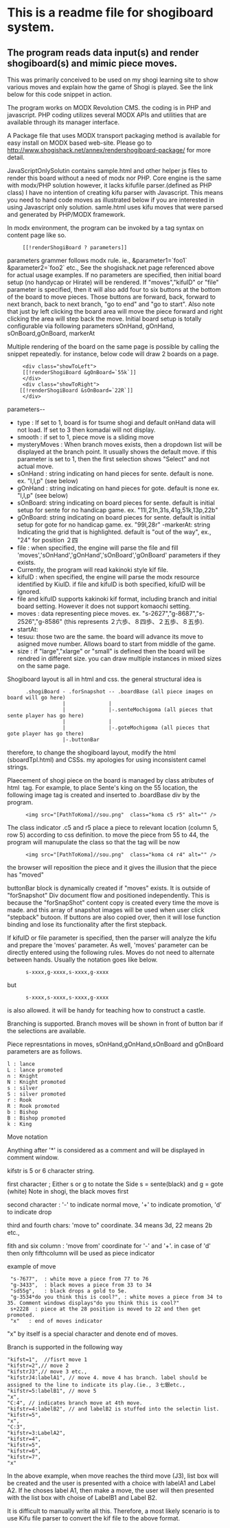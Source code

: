 # This is a readme file for shogiboard system.
## The program reads data input(s) and render shogiboard(s) and mimic piece moves.
This was primarily conceived to be used on my shogi learning site to show various moves and explain how the game of Shogi is played.
See the link below for this code snippet in action.

The program works on MODX Revolution CMS.  the coding is in PHP and javascript.
PHP coding utilizes several MODX APIs and utilities that are available through its manager interface.

A Package file that uses MODX transport packaging method is available for easy install on MODX based web-site.
Please  go to <http://www.shogishack.net/annex/rendershogiboard-package/> for more detail.

JavaScriptOnlySolutin contains sample.html  and other helper js files to render this board without a need of 
modx nor PHP. Core engine is the same with modx/PHP solution however, it lacks kifufile parser.(defined as PHP class)
I have no intention of creating kifu parser with Javascript. This means you need to hand code moves as illustrated below
if you are interested in using Javascript only solution.
samle.html uses kifu moves that were parsed and generated by PHP/MODX framework.

In modx environment, the program can be invoked by a tag syntax on content page like so.

         [[!renderShogiBoard ? parameters]]

 parameters grammer follows modx rule. ie.,  &parameter1=\`foo1\` &parameter2=\`foo2\` etc.,
See the shogishack.net page referenced above for actual usage examples.
If no parameters are specified, then initial board setup (no handycap or Hirate) will be rendered.
If "moves","kifuID" or "file"  parameter is specified, then it will also add four to six buttons at the bottom of 
the board to move pieces.
Those buttons are forward, back, forward to next branch, back to next branch, "go to end" and "go to start".
Also note that just by left clicking the board area will move the piece forward and right clicking the area will step back the move.
Initial board setup is totally configurable via following parameters
  sOnHand, gOnHand, sOnBoard,gOnBoard, markerAt

Multiple rendering of the board on the same page is possible by calling the snippet repeatedly.
for instance, below code will draw 2 boards on a page.

         <div class="showToLeft">
         [[!renderShogiBoard &gOnBoard=`55k`]]
         </div>
         <div class="showToRight">
        [[!renderShogiBoard &sOnBoard=`22R`]]
         </div>

parameters--
- type  : If set to 1, board is for tsume shogi and default onHand data will not load. If set to 3 then komadai will not display.
- smooth  : if set to 1, piece move is a sliding move
-  mysteryMoves : When branch moves exists, then a dropdown list will be displayed at the branch point. It usually shows the default move.  if this parameter is set to 1, then the first selection shows "Select" and not actual move.
- sOnHand : string indicating on hand pieces for sente. default is none. ex. "l,l,p" (see below)
- gOnHand : string indicating on hand pieces for gote. default is none ex. "l,l,p" (see below)
- sOnBoard: string indicating on board pieces for sente. default is initial setup for sente for no handicap game. ex. "11l,21n,31s,41g,51k,13p,22b"
- gOnBoard: string indicating on board pieces for sente. default is initial setup for gote for no handicap game. ex. "99l,28r"
-markerAt: string Indicating the grid that is highlighted. default is "out of the way", ex., "24" for position ２四
- file : when specified, the engine will parse the file and fill 'moves','sOnHand','gOnHand','sOnBoard','gOnBoard' parameters if they exists.  
- Currently, the program will read kakinoki style kif file.
- kifuID : when specified, the engine will parse the modx resource identified by KiuID. if file and kifuID is both specified, kifuID will be ignored.
- file and kifuID supports kakinoki kif format, including branch and initial board setting. However it does not support komaochi setting.
- moves : data representing piece moves. ex. "s-2627","g-8687","s-2526","g-8586" (this represents ２六歩、８四歩、２五歩、８五歩).
- startAt:
- tesuu:  those two are the same. the board will advance its move to asigned move number. Allows board to start from middle of the game.
- size : if "large","xlarge" or "small" is defined then the board will be rendred in different size. you can draw multiple instances in mixed sizes on the same page.


Shogiboard layout is all in html and css.
the general structural idea is


          .shogiBoard - .forSnapshot -- .boardBase (all piece images on board will go here)
                      |              |
                      |              |-.senteMochigoma (all pieces that sente player has go here)
                      |              |
                      |              |-.goteMochigoma (all pieces that gote player has go there)
                      |-.buttonBar


therefore, to change the shogiboard layout, modify the html (sboardTpl.html) and CSSs.
my apologies for using inconsistent camel strings.

Plaecement of shogi piece on the board is managed by class atributes of html <img> tag.
For example, to place Sente's king on the 55 location, the following image tag is created and inserted to .boardBase div
by the program.

          <img src="[PathToKoma]//sou.png"  class="koma c5 r5" alt="" />
          

The class indicator .c5 and r5 place a piece to relevant location (column 5, row 5) according to css definition.
to move the piece from 55 to 44, the program will manupulate the class so that the tag will be now

          <img src="[PathToKoma]//sou.png"  class="koma c4 r4" alt="" />

the browser will reposition the piece and it gives the illusion that the piece has "moved"


buttonBar block is dynamically created if "moves" exists. It is outside of "forSnapshot" Div document flow and positioned independently.
This is because the "forSnapShot" content copy is created every time the move is made.
and this array of snapshot images will be used when user click "stepback" butoon.
If buttons are also copied over, then it will lose function binding and lose its functionality after the first stepback.

If kifuID or file parameter is specified, then the parser will analyze the kifu and prepare the 'moves' parameter.
As well, 'moves' parameter can be directly entered using the following rules.
Moves do not need to alternate between hands. Usually the notation goes like below.

          s-xxxx,g-xxxx,s-xxxx,g-xxxx

but

          s-xxxx,s-xxxx,s-xxxx,g-xxxx
          
is also allowed. it will be handy for teaching how to construct a castle.

Branching is supported. Branch moves will be shown in front of button bar if the selections are available.

Piece represntations in moves, sOnHand,gOnHand,sOnBoard and gOnBoard parameters are as follows.

    l : lance
    L : lance promoted
    n : Knight
    N : Knight promoted
    s : silver
    S : silver promoted
    r : Rook
    R : Rook promoted
    b : Bishop
    B : Bishop promoted
    k : King

Move notation

Anything after '*' is considered as a comment and will be displayed in comment window.

kifstr is 5 or 6 character string.

first character  ; Either s or g to notate the Side   s = sente(black) and g = gote (white) Note in shogi, the black moves first

second character :  '-' to indicate normal move, '+' to indicate promotion, 'd'  to indicate drop

third and fourth chars:  'move to" coordinate.  34 means 3d, 22 means 2b etc.,

fith and six column : 'move from' coordinate for '-' and '+'. in case of 'd' then only fifthcolumn will be used as piece indicator

example of move

     "s-7677",  : white move a piece from 77 to 76
     "g-3433",  : black moves a piece from 33 to 34
     "sd55g",   : black drops a gold to 5e.
     "g-3534*do you think this is cool?", : white moves a piece from 34 to 35. Comment windows displays"do you think this is cool?"
     s+2228  : piece at the 28 position is moved to 22 and then get promoted.
     "x"   : end of moves indicator

"x" by itself is a special character and denote end of moves.

Branch is supported in the following way

    "kifst=1",  //fisrt move 1
    "kifstr=2",// move 2
    "kifstrJ3",// move 3 etc.,
    "kifstrJ4:labelA1", // move 4. move 4 has branch. label should be assigned to the line to indicate its play.(ie., ３七銀etc.,
    "kifstr=5:labelB1", // move 5
    "x",
    "C:4", // indicates branch move at 4th move.
    "kifstr=4:labelB2", // and labelB2 is stuffed into the selectin list.
    "kifstr=5",
    "x",
    "C:3",
    "kifstr=3:LabelA2",
    "kifstr=4",
    "kifstr=5",
    "kifstr=6",
    "kifstr=7",
    "x"

In the above example, when move reaches the third move (J3), list box will be created and the user is presented with a choice with labelA1 and Label A2. If he choses label A1, then make a move, the user will then presented with the list box with choise of LabelB1 and Label B2. 

It is difficult to manually write all this. Therefore, a most likely scenario is to use Kifu file parser to convert the kif file to the above format.


